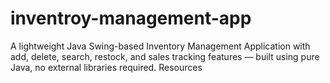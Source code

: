 # inventroy-management-app
A lightweight Java Swing-based Inventory Management Application with add, delete, search, restock, and sales tracking features — built using pure Java, no external libraries required.  Resources
